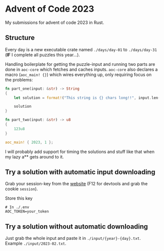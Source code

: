 # Advent of Code 2023

My submissions for advent of code 2023 in Rust.

## Structure

Every day is a new executable crate named `./days/day-01` to `./days/day-31` (**IF** I complete all puzzles this year...).

Handling boilerplate for getting the puzzle-input and running two parts are done in `aoc-core` which fetches and caches inputs.
`aoc-core` also declares a macro (`aoc_main! {}`) which wires everything up, only requiring focus on the problems:

````rust
fn part_one(input: &str) -> String
{
    let solution = format!("This string is {} chars long!!", input.len());

    solution
}

fn part_two(input: &str) -> u8
{
    123u8
}

aoc_main! { 2023, 1 };
````

I will probably add support for timing the solutions and stuff like that when my lazy a** gets around to it.

## Try a solution with automatic input downloading

Grab your session-key from the [website](https://adventofcode.com) (F12 for devtools and grab the cookie `session`).

Store this key
````dotenv
# In ./.env
AOC_TOKEN=your_token
````

## Try a solution without automatic downloading

Just grab the whole input and paste it in `./input/{year}-{day}.txt`. Example `./input/2023-02.txt`.